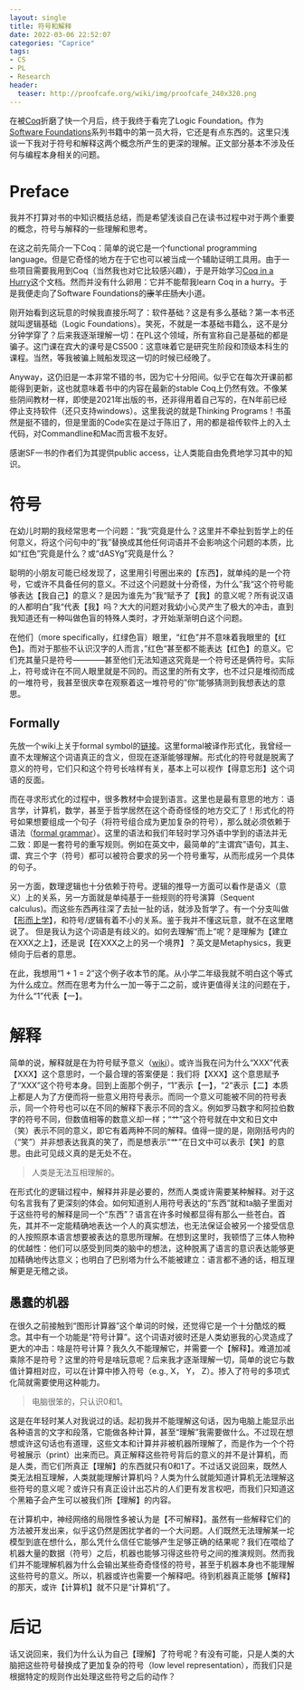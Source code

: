 ```yaml
---
layout: single
title: 符号和解释
date: 2022-03-06 22:52:07
categories: "Caprice"
tags:
- CS
- PL
- Research
header:
  teaser: http://proofcafe.org/wiki/img/proofcafe_240x320.png
---
```


在被[Coq](https://coq.inria.fr/)折磨了快一个月后，终于我终于看完了Logic Foundation。作为[Software Foundations](https://softwarefoundations.cis.upenn.edu/)系列书籍中的第一员大将，它还是有点东西的。这里只浅谈一下我对于符号和解释这两个概念所产生的更深的理解。正文部分基本不涉及任何与编程本身相关的问题。

# Preface

我并不打算对书的中知识概括总结，而是希望浅谈自己在读书过程中对于两个重要的概念，符号与解释的一些理解和思考。

在这之前先简介一下Coq：简单的说它是一个functional programming language。但是它奇怪的地方在于它也可以被当成一个辅助证明工具用。由于一些项目需要我用到Coq（当然我也对它比较感兴趣），于是开始学习[Coq in a Hurry](https://cel.archives-ouvertes.fr/inria-00001173v6/document)这个文档。然而并没有什么卵用：它并不能帮我learn Coq in a hurry。于是我便走向了Software Foundations的~~康~~羊~~庄~~肠~~大~~小道。

刚开始看到这玩意的时候我直接乐呵了：软件基础？这是有多么基础？第一本书还就叫逻辑基础（Logic Foundations）。笑死，不就是一本基础书籍么，这不是分分钟学穿了？后来我逐渐理解一切：在PL这个领域，所有宣称自己是基础的都是骗子。这门课在宾大的课号是CS500：这意味着它是研究生阶段和顶级本科生的课程。当然，等我被骗上贼船发现这一切的时候已经晚了。

Anyway，这仍旧是一本非常不错的书，因为它十分阳间。似乎它在每次开课前都能得到更新，这也就意味着书中的内容在最新的stable Coq上仍然有效。不像某些阴间教材一样，即使是2021年出版的书，还非得用着自己写的，在N年前已经停止支持软件（还只支持windows）。这里我说的就是Thinking Programs！书虽然是挺不错的，但是里面的Code实在是过于陈旧了，用的都是祖传软件上的入土代码，对Commandline和Mac而言极不友好。

感谢SF一书的作者们为其提供public access，让人类能自由免费地学习其中的知识。

# 符号

在幼儿时期的我经常思考一个问题：“我“究竟是什么？这里并不牵扯到哲学上的任何意义，将这个问句中的”我”替换成其他任何词语并不会影响这个问题的本质，比如“红色”究竟是什么？或“dASYg”究竟是什么？

聪明的小朋友可能已经发现了，这里用引号圈出来的【东西】，就单纯的是一个符号，它或许不具备任何的意义。不过这个问题就十分奇怪，为什么”我“这个符号能够表达【我自己】的意义？是因为谁先为”我“赋予了【我】的意义呢？所有说汉语的人都明白”我“代表【我】吗？大大的问题对我幼小心灵产生了极大的冲击，直到我知道还有一种叫做色盲的特殊人类时，才开始渐渐明白这个问题。

在他们（more specifically，红绿色盲）眼里，“红色”并不意味着我眼里的【红色】。而对于那些不认识汉字的人而言，”红色“甚至都不能表达【红色】的意义。它们充其量只是符号————甚至他们无法知道这究竟是一个符号还是俩符号。实际上，符号或许在不同人眼里就是不同的。而这里的所有文字，也不过只是堆彻而成的一堆符号，我甚至很庆幸在观察着这一堆符号的”你“能够猜测到我想表达的意思。

## Formally

先放一个wiki上关于formal symbol的[链接](https://en.wikipedia.org/wiki/Symbol_(formal))。这里formal被译作形式化，我曾经一直不太理解这个词语真正的含义，但现在逐渐能够理解。形式化的符号就是脱离了意义的符号，它们只和这个符号长啥样有关，基本上可以视作【得意忘形】这个词语的反面。

而在寻求形式化的过程中，很多教材中会提到语言。这里也是最有意思的地方：语言学，计算机，数学，甚至于哲学居然在这个奇奇怪怪的地方交汇了！形式化的符号如果想要组成一个句子（将符号组合成为更加复杂的符号），那么就必须依赖于语法（[formal grammar](https://en.wikipedia.org/wiki/Formal_grammar)）。这里的语法和我们年轻时学习外语中学到的语法并无二致：即是一套符号的重写规则。例如在英文中，最简单的“主谓宾”语句，其主、谓、宾三个字（符号）都可以被符合要求的另一个符号重写，从而形成另一个具体的句子。

另一方面，数理逻辑也十分依赖于符号。逻辑的推导一方面可以看作是语义（意义）上的关系，另一方面就是单纯基于一些规则的符号演算（Sequent calculus)。而这些东西再往深了去扯一扯的话，就涉及哲学了。有一个分支叫做【[形而上学](https://zh.wikipedia.org/wiki/%E5%BD%A2%E4%B8%8A%E5%AD%B8)】，和符号/逻辑有着不小的关系。鉴于我并不懂这玩意，就不在这里瞎说了。
但是我认为这个词语是有歧义的。如何去理解“而上”呢？是理解为【建立在XXX之上】，还是说【在XXX之上的另一个境界】？英文是Metaphysics，我更倾向于后者的意思。

在此，我想用“1 + 1 = 2”这个例子收本节的尾。从小学二年级我就不明白这个等式为什么成立。然而在思考为什么一加一等于二之前，或许更值得关注的问题在于，为什么“1”代表【一】。

# 解释

简单的说，解释就是在为符号赋予意义（[wiki](https://zh.wikipedia.org/wiki/%E8%A7%A3%E9%87%8B_(%E9%82%8F%E8%BC%AF))）。或许当我在问为什么“XXX”代表【XXX】这个意思时，一个最合理的答案便是：我们将【XXX】这个意思赋予了“XXX”这个符号本身。回到上面那个例子，“1”表示【一】，“2”表示【二】本质上都是人为了方便而将一些意义用符号表示。而同一个意义可能被不同的符号表示，同一个符号也可以在不同的解释下表示不同的含义。例如罗马数字和阿拉伯数字的符号不同，但数值相等的数意义却一样；“艹”这个符号就在中文和日文中（笑）表示不同的意义，即它有着两种不同的解释。值得一提的是，刚刚括号内的（“笑”）并非想表达我真的笑了，而是想表示“艹”在日文中可以表示【笑】的意思。由此可见歧义真的是无处不在。

> 人类是无法互相理解的。

在形式化的逻辑过程中，解释并非是必要的，然而人类或许需要某种解释。对于这句名言我有了更深刻的体会。如何知道别人用符号表达的“东西”就和ta脑子里面对于这些符号的解释是同一个“东西”？语言在许多时候都显得有那么一些苍白。首先，其并不一定能精确地表达一个人的真实想法，也无法保证会被另一个接受信息的人按照原本语言想要被表达的意思所理解。在想到这里时，我顿悟了三体人物种的优越性：他们可以感受到同类的脑中的想法，这种脱离了语言的意识表达能够更加精确地传达意义；也明白了巴别塔为什么不能被建立：语言都不通的话，相互理解更是无稽之谈。

## 愚蠢的机器

在很久之前接触到“图形计算器”这个单词的时候，还觉得它是一个十分酷炫的概念。其中有一个功能是“符号计算”。这个词语对彼时还是人类幼崽我的心灵造成了更大的冲击：啥是符号计算？我久久不能理解它，并需要一个【解释】。难道加减乘除不是符号？这里的符号是啥玩意呢？后来我才逐渐理解一切，简单的说它与数值计算相对应，可以在计算中掺入符号（e.g., X， Y， Z）。掺入了符号的多项式化简就需要使用这种能力。

> 电脑很笨的，只认识0和1。

这是在年轻时某人对我说过的话。起初我并不能理解这句话，因为电脑上能显示出各种语言的文字和段落，它能做各种计算，甚至“理解”我需要做什么。不过现在想想或许这句话也有道理，这些文本和计算并非被机器所理解了，而是作为一个个符号被展示（print）出来而已。真正解释这些符号背后的意义的并不是计算机，而是人类，而它们所真正【理解】的东西就只有0和1了。不过话又说回来，既然人类无法相互理解，人类就能理解计算机吗？人类为什么就能知道计算机无法理解这些符号的意义呢？或许只有真正设计出芯片的人们更有发言权吧，而我们只知道这个黑箱子会产生可以被我们所【理解】的内容。

在计算机中，神经网络的局限性多被认为是【不可解释】。虽然有一些解释它们的方法被开发出来，似乎这仍然是困扰学者的一个大问题。人们既然无法理解某一坨模型到底在想什么，那么凭什么信任它能够产生足够正确的结果呢？我们在喂给了机器大量的数据（符号）之后，机器也能够习得这些符号之间的推演规则。然而我们并不能理解机器为什么会输出某些奇奇怪怪的符号，甚至于机器本身也不能理解这些符号的意义。所以，机器或许也需要一个解释吧。待到机器真正能够【解释】的那天，或许【计算机】就不只是“计算机”了。

# 后记

话又说回来，我们为什么认为自己【理解】了符号呢？有没有可能，只是人类的大脑把这些符号替换成了更加复杂的符号（low level representation），而我们只是根据特定的规则作出处理这些符号之后的动作？
